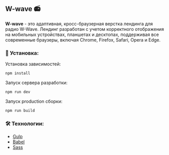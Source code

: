 ## W-wave 📻
**W-wave** - это адаптивная, кросс-браузерная верстка лендинга для радио W-Wave. Лендинг разработан с учетом корректного отображения на мобильных устройствах, планшетах и десктопах, поддерживая все современные браузеры, включая Chrome, Firefox, Safari, Opera и Edge. 

### 🚀 Установка:

Установка зависимостей:
```
npm install
```
Запуск сервера разработки:
```
npm run dev
```
Запуск production сборки:
```
npm run build
```

### 🛠️ Технологии:
- [Gulp](https://gulpjs.com/)
- [Babel](https://babeljs.io/)
- [Sass](https://sass-lang.com/)
